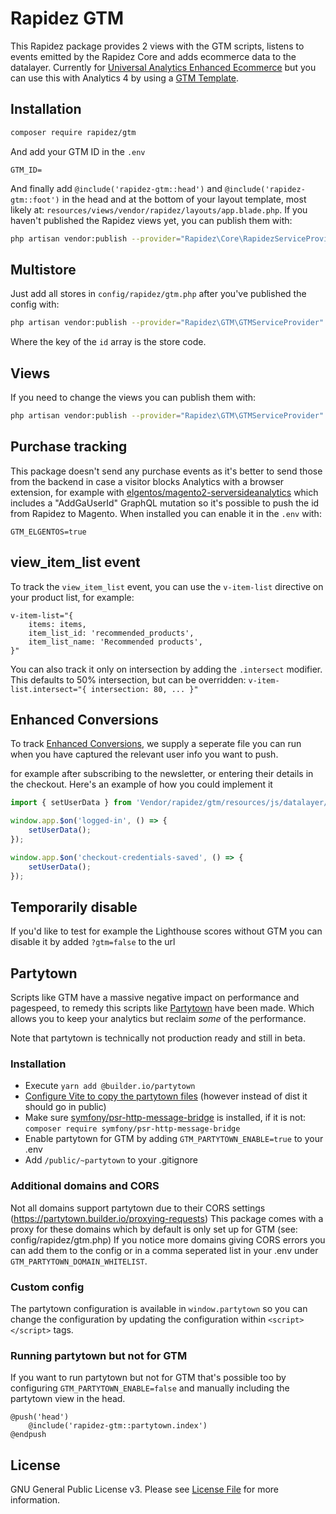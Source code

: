 # Rapidez GTM

This Rapidez package provides 2 views with the GTM scripts, listens to events emitted by the Rapidez Core and adds ecommerce data to the datalayer. Currently for [Universal Analytics Enhanced Ecommerce](https://developers.google.com/analytics/devguides/collection/ua/gtm/enhanced-ecommerce) but you can use this with Analytics 4 by using a [GTM Template](https://github.com/gtm-templates-knowit-experience/ga-eec-to-ga4-ecom-converter).

## Installation

```bash
composer require rapidez/gtm
```

And add your GTM ID in the `.env`
```env
GTM_ID=
```

And finally add `@include('rapidez-gtm::head')` and `@include('rapidez-gtm::foot')` in the head and at the bottom of your layout template, most likely at: `resources/views/vendor/rapidez/layouts/app.blade.php`. If you haven't published the Rapidez views yet, you can publish them with:

```bash
php artisan vendor:publish --provider="Rapidez\Core\RapidezServiceProvider" --tag=views
```

## Multistore

Just add all stores in `config/rapidez/gtm.php` after you've published the config with:
```bash
php artisan vendor:publish --provider="Rapidez\GTM\GTMServiceProvider" --tag=config
```
Where the key of the `id` array is the store code.

## Views

If you need to change the views you can publish them with:
```bash
php artisan vendor:publish --provider="Rapidez\GTM\GTMServiceProvider" --tag=views
```

## Purchase tracking

This package doesn't send any purchase events as it's better to send those from the backend in case a visitor blocks Analytics with a browser extension, for example with [elgentos/magento2-serversideanalytics](https://github.com/elgentos/magento2-serversideanalytics) which includes a "AddGaUserId" GraphQL mutation so it's possible to push the id from Rapidez to Magento. 
When installed you can enable it in the `.env` with:
```env
GTM_ELGENTOS=true
```

## view_item_list event

To track the `view_item_list` event, you can use the `v-item-list` directive on your product list, for example:

```blade
v-item-list="{
    items: items,
    item_list_id: 'recommended_products',
    item_list_name: 'Recommended products',
}"
```

You can also track it only on intersection by adding the `.intersect` modifier. This defaults to 50% intersection, but can be overridden: `v-item-list.intersect="{ intersection: 80, ... }"`

## Enhanced Conversions

To track [Enhanced Conversions](https://support.google.com/google-ads/answer/13262500), we supply a seperate file you can run when you have captured the relevant user info you want to push.

for example after subscribing to the newsletter, or entering their details in the checkout. Here's an example of how you could implement it

```javascript
import { setUserData } from 'Vendor/rapidez/gtm/resources/js/datalayer/google-ads.js';

window.app.$on('logged-in', () => {
    setUserData();
});

window.app.$on('checkout-credentials-saved', () => {
    setUserData();
});
```

## Temporarily disable

If you'd like to test for example the Lighthouse scores without GTM you can disable it by added `?gtm=false` to the url

## Partytown

Scripts like GTM have a massive negative impact on performance and pagespeed, to remedy this scripts like [Partytown](https://partytown.builder.io/) have been made.
Which allows you to keep your analytics but reclaim _some_ of the performance.

Note that partytown is technically not production ready and still in beta.

### Installation

 - Execute `yarn add @builder.io/partytown`
 - [Configure Vite to copy the partytown files](https://partytown.builder.io/copy-library-files#vite) (however instead of dist it should go in public)
 - Make sure [symfony/psr-http-message-bridge](https://github.com/symfony/psr-http-message-bridge) is installed, if it is not: `composer require symfony/psr-http-message-bridge`
 - Enable partytown for GTM by adding `GTM_PARTYTOWN_ENABLE=true` to your .env
 - Add `/public/~partytown` to your .gitignore

### Additional domains and CORS

Not all domains support partytown due to their CORS settings (https://partytown.builder.io/proxying-requests)
This package comes with a proxy for these domains which by default is only set up for GTM (see: config/rapidez/gtm.php)
If you notice more domains giving CORS errors you can add them to the config or in a comma seperated list in your .env under `GTM_PARTYTOWN_DOMAIN_WHITELIST`.

### Custom config

The partytown configuration is available in `window.partytown` so you can change the configuration by updating the configuration within `<script></script>` tags.

### Running partytown but not for GTM

If you want to run partytown but not for GTM that's possible too by configuring `GTM_PARTYTOWN_ENABLE=false` and manually including the partytown view in the head.

```blade
@push('head')
    @include('rapidez-gtm::partytown.index')
@endpush
```

## License

GNU General Public License v3. Please see [License File](LICENSE) for more information.
